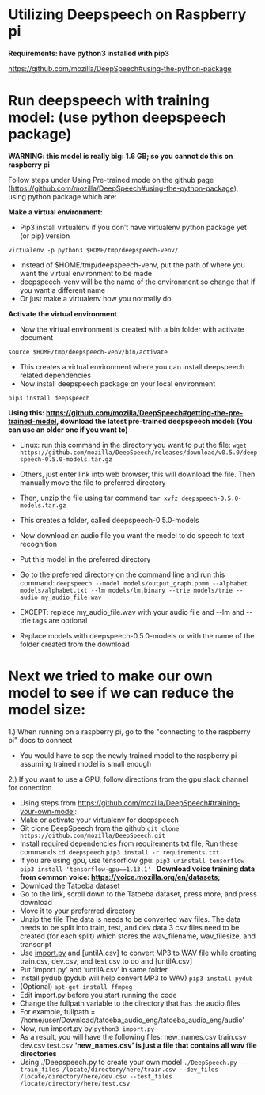 # Utilizing Deepspeech on Raspberry pi 

**Requirements: have python3 installed with pip3**

https://github.com/mozilla/DeepSpeech#using-the-python-package


# Run deepspeech with training model: (use python deepspeech package) 
**WARNING: this model is really big: 1.6 GB; so you cannot do this on raspberry pi**

Follow steps under Using Pre-trained mode on the github page (https://github.com/mozilla/DeepSpeech#using-the-python-package), using python package which are:

**Make a virtual environment:**

- Pip3 install virtualenv if you don’t have virtualenv python package yet (or pip) version

```
virtualenv -p python3 $HOME/tmp/deepspeech-venv/
```

- Instead of $HOME/tmp/deepspeech-venv, put the path of where you want the virtual environment to be made
- deepspeech-venv will be the name of the environment so change that if you want a different name
- Or just make a virtualenv how you normally do

**Activate the virtual environment**

- Now the virtual environment is created with a bin folder with activate document

`source $HOME/tmp/deepspeech-venv/bin/activate`

- This creates a virtual environment where you can install deepspeech related dependencies
- Now install deepspeech package on your local environment

`pip3 install deepspeech`

**Using this: https://github.com/mozilla/DeepSpeech#getting-the-pre-trained-model, download the latest pre-trained deepspeech model: (You can use an older one if you want to)**

- Linux: run this command in the directory you want to put the file: 
`wget https://github.com/mozilla/DeepSpeech/releases/download/v0.5.0/deepspeech-0.5.0-models.tar.gz`

- Others, just enter link into web browser, this will download the file. Then manually move the file to preferred directory
- Then, unzip the file using tar command 
`tar xvfz deepspeech-0.5.0-models.tar.gz `

- This creates a folder, called deepspeech-0.5.0-models
- Now download an audio file you want the model to do speech to text recognition
- Put this model in the preferred directory
- Go to the preferred directory on the command line and run this command:
`deepspeech --model models/output_graph.pbmm --alphabet models/alphabet.txt --lm models/lm.binary --trie models/trie --audio my_audio_file.wav`

- EXCEPT: replace my_audio_file.wav with your audio file and 
--lm and --trie tags are optional
- Replace models with deepspeech-0.5.0-models or with the name of the folder created from the download




# Next we tried to make our own model to see if we can reduce the model size:

1.) When running on a raspberry pi, go to the "connecting to the raspberry pi" docs to connect

   - You would have to scp the newly trained model to the raspberry pi assuming trained model is small enough
    
2.) If you want to use a GPU, follow directions from the gpu slack channel for conection

- Using steps from https://github.com/mozilla/DeepSpeech#training-your-own-model:
- Make or activate your virtualenv for deepspeech
- Git clone DeepSpeech from the github 
 `git clone https://github.com/mozilla/DeepSpeech.git`
- Install required dependencies from requirements.txt file, Run these commands
` cd deepspeech `
`pip3 install -r requirements.txt`
- If you are using gpu, use tensorflow gpu:
`pip3 uninstall tensorflow`
`pip3 install 'tensorflow-gpu==1.13.1' `
**Download voice training data from common voice: https://voice.mozilla.org/en/datasets;**
- Download the Tatoeba dataset
- Go to the link, scroll down to the Tatoeba dataset, press more, and press download
- Move it to your preferrred directory
- Unzip the file 
The data is needs to be converted wav files.
The data needs to be split into train, test, and dev data
3 csv files need to be created (for each split) which stores the wav_filename, wav_filesize, and transcript
- Use  [import.py](https://drive.google.com/file/d/1EUJ0jUKSdEiwxRm8-2jaLaO2mCK_Bg0G/view?usp=sharing) and [untilA.csv] to convert MP3 to WAV file while creating train.csv, dev.csv, and test.csv
to do and [untilA.csv] 
- Put ‘import.py’ and ‘untilA.csv’ in same folder
- Install pydub (pydub will help convert MP3 to WAV)
`pip3 install pydub`
- (Optional) `apt-get install ffmpeg`
- Edit import.py before you start running the code
- Change the fullpath variable to the directory that has the audio files
- For example, fullpath = ‘/home/user/Download/tatoeba_audio_eng/tatoeba_audio_eng/audio’
- Now, run import.py by
`python3 import.py`
- As a result, you will have the following files:
new_names.csv
train.csv
dev.csv
test.csv
**‘new_names.csv’ is just a file that contains all wav file directories**
- Using ./Deepspeech.py to create your own model
`./DeepSpeech.py --train_files /locate/directory/here/train.csv --dev_files /locate/directory/here/dev.csv --test_files /locate/directory/here/test.csv`
